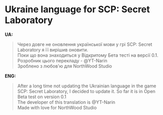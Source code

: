 # Ukraine language for SCP: Secret Laboratory

**UA:**
> Через довге не оновлення української мови у грі SCP: Secret Laboratory я її вирішив оновити.   
Поки що вона знаходиться у Відкритому Бета тесті на версії 0.1.                                  
Розробник цього перекладу - @YT-Narin                                                            
Зроблено з любов'ю для NorthWood Studio                                                          

**ENG:**
> After a long time not updating the Ukrainian language in the game SCP: Secret Laboratory, I decided to update it.
> So far it is in Open Beta test on version 0.1                                                  
> The developer of this translation is @YT-Narin                                                 
> Made with love for NorthWood Studio                                                          
